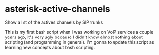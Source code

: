 # asterisk-active-channels
Show a list of the actives channels by SIP trunks

This is my first bash script when I was working on VoIP services a couple years ago, it's very ugly because I didn't know almost nothing about scripting (and programming in general). I'm gonna to update this script as learning new concepts about bash scripting.
